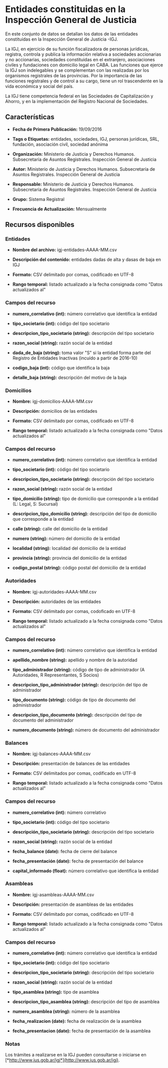 Entidades constituidas en la Inspección General de Justicia
===========================================================

En este conjunto de datos se detallan los datos de las entidades constituidas en la Inspección General de Justicia -IGJ.

La IGJ, en ejercicio de su función fiscalizadora de personas jurídicas, registra, controla y publica la información relativa a sociedades accionarias y no accionarias, sociedades constituidas en el extranjero, asociaciones civiles y fundaciones con domicilio legal en CABA. Las funciones que ejerce la IGJ son indelegables y se complementan con las realizadas por los organismos registrales de las provincias. Por la importancia de las funciones registrales y de control a su cargo, tiene un rol trascendente en la vida económica y social del país.

La IGJ tiene competencia federal en las Sociedades de Capitalización y Ahorro, y en la implementación del Registro Nacional de Sociedades.

Características
---------------

-   **Fecha de Primera Publicación:** 19/09/2016

-   **Tags o Etiquetas:** entidades, sociedades, IGJ, personas jurídicas, SRL, fundación, asociación civil, sociedad anónima

-   **Organización:** Ministerio de Justicia y Derechos Humanos. Subsecretaría de Asuntos Registrales. Inspección General de Justicia

-   **Autor:** Ministerio de Justicia y Derechos Humanos. Subsecretaría de Asuntos Registrales. Inspección General de Justicia

-   **Responsable:** Ministerio de Justicia y Derechos Humanos. Subsecretaría de Asuntos Registrales. Inspección General de Justicia

-   **Grupo:** Sistema Registral

-   **Frecuencia de Actualización:** Mensualmente

Recursos disponibles
--------------------

### Entidades

-   **Nombre del archivo:** igj-entidades-AAAA-MM.csv

-   **Descripción del contenido:** entidades dadas de alta y dasas de baja en IGJ

-   **Formato:** CSV delimitado por comas, codificado en UTF-8

-   **Rango temporal:** listado actualizado a la fecha consignada como "Datos actualizados al"

### Campos del recurso

-   **numero_correlativo (int):** número correlativo que identifica la entidad

-   **tipo_societario (int):** código del tipo societario

-   **descripcion_tipo_societario (string):** descripción del tipo societario

-   **razon_social (string):** razón social de la entidad

-   **dada_de_baja (string):** toma valor "S" si la entidad forma parte del Registro de Entidades Inactivas (incuído a partir de 2016-10)

-   **codigo_baja (int):** código que identifica la baja

-   **detalle_baja (string):** descripción del motivo de la baja

### Domicilios

-   **Nombre:** igj-domicilios-AAAA-MM.csv

-   **Descripción:** domicilios de las entidades

-   **Formato:** CSV delimitado por comas, codificado en UTF-8

-   **Rango temporal:** listado actualizado a la fecha consignada como "Datos actualizados al"

### Campos del recurso

-   **numero_correlativo (int):** número correlativo que identifica la entidad

-   **tipo_societario (int):** código del tipo societario

-   **descripcion_tipo_societario (string):** descripción del tipo societario

-   **razon_social (string):** razón social de la entidad

-   **tipo_domicilio (string):** tipo de domicilio que corresponde a la entidad (L: Legal, S: Sucursal)

-   **descripcion_tipo_domicilio (string):** descripción del tipo de domicilio que corresponde a la entidad

-   **calle (string):** calle del domicilio de la entidad

-   **numero (string):** número del domicilio de la entidad

-   **localidad (string):** localidad del domicilio de la entidad

-   **provincia (string):** provincia del domicilio de la entidad

-   **codigo_postal (string):** código postal del domicilio de la entidad

### Autoridades

-   **Nombre:** igj-autoridades-AAAA-MM.csv

-   **Descripción:** autoridades de las entidades

-   **Formato:** CSV delimitado por comas, codoficado en UTF-8

-   **Rango temporal:** listado actualizado a la fecha consignada como "Datos actualizados al"

### Campos del recurso

-   **numero_correlativo (int):** número correlativo que identifica la entidad

-   **apellido_nombre (string):** apellido y nombre de la autoridad

-   **tipo_administrador (string):** código de tipo de administrador (A Autoridades, R Representantes, S Socios)

-   **descripcion_tipo_administrador (string):** descripción del tipo de administrador

-   **tipo_documento (string):** código de tipo de documento del administrador

-   **descripcion_tipo_documento (string):** descripción del tipo de documento del administrador

-   **numero_documento (string):** número de documento del administrador

### Balances

-   **Nombre:** igj-balances-AAAA-MM.csv

-   **Descripción:** presentación de balances de las entidades

-   **Formato:** CSV delimitados por comas, codificado en UTF-8

-   **Rango temporal:** listado actualizado a la fecha consignada como "Datos actualizados al"

### Campos del recurso

-   **numero_correlativo (int):** número correlativo

-   **tipo_societario (int):** código del tipo societario

-   **descripción_tipo_societario (string):** descripción del tipo societario

-   **razon_social (string):** razón social de la entidad

-   **fecha_balance (date):** fecha de cierre del balance

-   **fecha_presentación (date):** fecha de presentación del balance

-   **capital_informado (float):** número correlativo que identifica la entidad

### Asambleas

-   **Nombre:** igj-asambleas-AAAA-MM.csv

-   **Descripción:** presentación de asambleas de las entidades

-   **Formato:** CSV delimitado por comas, codificado en UTF-8

-   **Rango temporal:** listado actualizado a la fecha consignada como "Datos actualizados al"

### Campos del recurso

-   **numero_correlativo (int):** número correlativo que identifica la entidad

-   **tipo_societario (int):** código del tipo societario

-   **descripcion_tipo_societario (string):** descripción del tipo societario

-   **razon_social (string):** razón social de la entidad

-   **tipo_asamblea (string):** tipo de asamblea

-   **descripcion_tipo_asamblea (string):** descripción del tipo de asamblea

-   **numero_asamblea (string):** número de la asamblea

-   **fecha_realizacion (date):** fecha de realización de la asamblea

-   **fecha_presentacion (date):** fecha de presentación de la asamblea


### Notas

Los trámites a realizarse en la IGJ pueden consultarse o iniciarse en [*http://www.jus.gob.ar/igj*](http://www.jus.gob.ar/igj).
